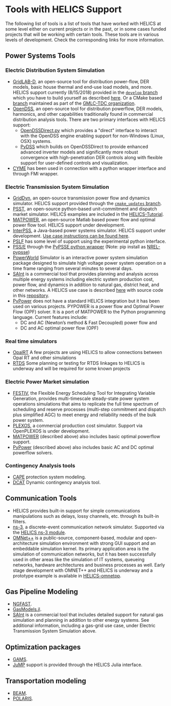 # Tools with HELICS Support

The following list of tools is a list of tools that have worked with HELICS at some level either on current projects or in the past, or in some cases funded projects that will be working with certain tools.
These tools are in various levels of development.
Check the corresponding links for more information.

## Power Systems Tools

### Electric Distribution System Simulation

- [GridLAB-D](https://www.gridlabd.org/), an open-source tool for distribution power-flow, DER models, basic house thermal and end-use load models, and more. HELICS support currently (8/15/2018) provided in the [`develop` branch](https://github.com/gridlab-d/gridlab-d/tree/develop) which you have to build yourself as described [here](https://github.com/GMLC-TDC/HELICS-Tutorial/tree/main/setup). Or a CMake based [branch](https://github.com/GMLC-TDC/gridlab-d) maintained as part of the [GMLC-TDC organization](https://github.com/GMLC-TDC).
- [OpenDSS](https://smartgrid.epri.com/SimulationTool.aspx), an open-source tool for distribution powerflow, DER models, harmonics, and other capabilities traditionally found in commercial distribution analysis tools. There are two primary interfaces with HELICS support:
  - [OpenDSSDirect.py](https://github.com/dss-extensions/OpenDSSDirect.py) which provides a "direct" interface to interact with the OpenDSS engine enabling support for non-Windows (Linux, OSX) systems.
  - [PyDSS](https://github.com/NREL/PyDSS) which builds on OpenDSSDirect to provide enhanced advanced inverter models and significantly more robust convergence with high-penetration DER controls along with flexible support for user-defined controls and visualization.
- [CYME](http://www.cyme.com/software/cymdist/) has been used in connection with a python wrapper interface and through FMI wrapper.

### Electric Transmission System Simulation

- [GridDyn](https://github.com/LLNL/GridDyn), an open-source transmission power flow and dynamics simulator. HELICS support provided through the [`cmake_updates` branch](https://github.com/LLNL/GridDyn/tree/cmake_update).
- [PSST](https://github.com/kdheepak/psst), an open-source python-based unit-commitment and dispatch market simulator. HELICS examples are included in the [HELICS-Tutorial](https://github.com/GMLC-TDC/HELICS-Tutorial).
- [MATPOWER](http://www.pserc.cornell.edu/matpower/), an open-source Matlab based power flow and optimal power flow tool. HELICS support under development.
- [InterPSS](http://www.interpss.org/), a Java-based power systems simulator. HELICS support under development. [Use case instructions can be found here](https://gmlc-tdc.github.io/HELICS-Use-Cases/PNNL-TD-Dynamic-Load/index.html).
- [PSLF](https://github.com/GMLC-TDC/PSLF-wrapper) has some level of support using the experimental python interface.
- [PSS/E](https://new.siemens.com/global/en/products/energy/services/transmission-distribution-smart-grid/consulting-and-planning/pss-software/pss-e.html) through the [PyPSSE python wrapper](https://github.com/NREL/PyPSSE) (Note: pip install as [NREL-pypsse](https://pypi.org/project/NREL-pypsse/))
- [PowerWorld](https://www.powerworld.com/) Simulator is an interactive power system simulation package designed to simulate high voltage power system operation on a time frame ranging from several minutes to several days.
- [SAInt](https://encoord.com/SAInt.html) is a commercial tool that provides planning and analysis across multiple energy systems including electric system production cost, power flow, and dynamics in addition to natural gas, district heat, and other networks. A HELICS use case is described [here](https://www.encoord.com/resources/case-studies/helics) with source code in this [repository](https://github.com/NREL/SAInt_HELICS_interface).
- [PyPower](https://pypi.org/project/PYPOWER/) does not have a standard HELICS integration but it has been used on various projects. PYPOWER is a power flow and Optimal Power Flow (OPF) solver. It is a port of MATPOWER to the Python programming language. Current features include:
  - DC and AC (Newton’s method & Fast Decoupled) power flow and
  - DC and AC optimal power flow (OPF)

### Real time simulators

- [OpalRT](https://www.opal-rt.com/hardware-in-the-loop/) A few projects are using HELICS to allow connections between Opal RT and other simulations
- [RTDS](https://www.rtds.com/) Some planning or testing for RTDS linkages to HELICS is underway and will be required for some known projects

### Electric Power Market simulation

- [FESTIV](https://github.com/NREL/FESTIV_MODEL), the Flexible Energy Scheduling Tool for Integrating Variable Generation, provides multi-timescale steady-state power system operations simulations that aims to replicate the full time spectrum of scheduling and reserve processes (multi-step commitment and dispatch plus simplified AGC) to meet energy and reliability needs of the bulk power system.
- [PLEXOS](https://energyexemplar.com/solutions/plexos/), a commercial production cost simulator. Support via OpenPLEXOS is under development.
- [MATPOWER](http://www.pserc.cornell.edu/matpower/) (described above) also includes basic optimal powerflow support.
- [PyPower](https://pypi.org/project/PYPOWER/) (described above) also includes basic AC and DC optimal powerflow solvers.

### Contingency Analysis tools

- [CAPE](https://new.siemens.com/global/en/products/energy/services/transmission-distribution-smart-grid/consulting-and-planning/pss-software/psscape.html) protection system modeling.
- [DCAT](https://www.pnnl.gov/main/publications/external/technical_reports/PNNL-26197.pdf) Dynamic contingency analysis tool.

## Communication Tools

- HELICS provides built-in support for simple communications manipulations such as delays, lossy channels, etc. through its built-in filters.
- [ns-3](https://www.nsnam.org/), a discrete-event communication network simulator. Supported via the [HELICS ns-3 module](https://github.com/GMLC-TDC/helics-ns3).
- [OMNet++](https://omnetpp.org/) is a public-source, component-based, modular and open-architecture simulation environment with strong GUI support and an embeddable simulation kernel. Its primary application area is the simulation of communication networks, but it has been successfully used in other areas like the simulation of IT systems, queueing networks, hardware architectures and business processes as well.
  Early stage development with OMNET++ and HELICS is underway and a prototype example is available in [HELICS-omnetpp](https://github.com/GMLC-TDC/helics-omnetpp).

## Gas Pipeline Modeling

- [NGFAST](http://citeseerx.ist.psu.edu/viewdoc/summary?doi=10.1.1.172.1169).
- [GasModels.jl](https://github.com/lanl-ansi/GasModels.jl).
- [SAInt](https://encoord.com/SAInt.html) is a commercial tool that includes detailed support for natural gas simulation and planning in addition to other energy systems. See additional information, including a gas-grid use case, under Electric Transmission System Simulation above.

## Optimization packages

- [GAMS](https://www.gams.com/).
- [JuMP](https://www.juliaopt.org/) support is provided through the HELICS Julia interface.

## Transportation modeling

- [BEAM](http://beam.lbl.gov/).
- [POLARIS](https://www.anl.gov/es/polaris-transportation-system-simulation-tool).
